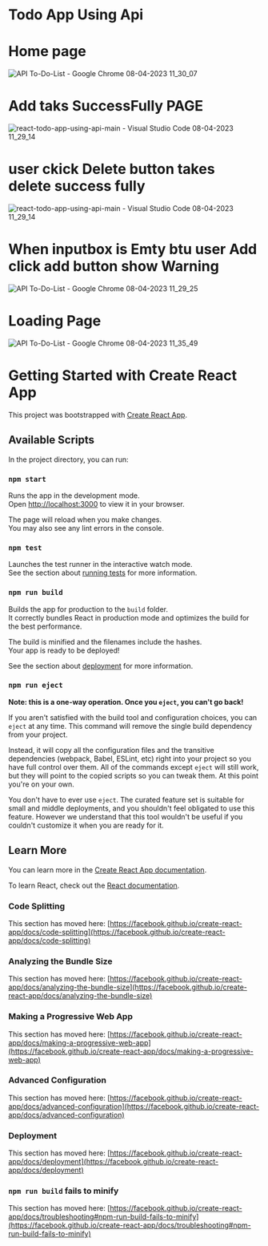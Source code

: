 # Todo App Using Api


# Home page 
![API To-Do-List - Google Chrome 08-04-2023 11_30_07](https://user-images.githubusercontent.com/120245077/230707359-1ac718a5-3ae9-4aa0-a7c8-0acc1f93602b.png)

# Add taks SuccessFully  PAGE
![react-todo-app-using-api-main - Visual Studio Code 08-04-2023 11_29_14](https://user-images.githubusercontent.com/120245077/230707383-3f1f4363-a226-44b0-83ed-85cf603f8650.png)

# user  ckick Delete button  takes delete success fully
![react-todo-app-using-api-main - Visual Studio Code 08-04-2023 11_29_14](https://user-images.githubusercontent.com/120245077/230707403-739bbd00-1c76-4691-a1bb-d6d4a2716c41.png)

# When inputbox is Emty  btu user Add click add button show  Warning 
![API To-Do-List - Google Chrome 08-04-2023 11_29_25](https://user-images.githubusercontent.com/120245077/230707416-deddb222-7be2-4f03-81f6-38d768b5caaa.png)


#  Loading Page 
![API To-Do-List - Google Chrome 08-04-2023 11_35_49](https://user-images.githubusercontent.com/120245077/230707467-62312339-7a28-4b0b-affd-97d838c9d29b.png)






# Getting Started with Create React App

This project was bootstrapped with [Create React App](https://github.com/facebook/create-react-app).

## Available Scripts

In the project directory, you can run:

### `npm start`

Runs the app in the development mode.\
Open [http://localhost:3000](http://localhost:3000) to view it in your browser.

The page will reload when you make changes.\
You may also see any lint errors in the console.

### `npm test`

Launches the test runner in the interactive watch mode.\
See the section about [running tests](https://facebook.github.io/create-react-app/docs/running-tests) for more information.

### `npm run build`

Builds the app for production to the `build` folder.\
It correctly bundles React in production mode and optimizes the build for the best performance.

The build is minified and the filenames include the hashes.\
Your app is ready to be deployed!

See the section about [deployment](https://facebook.github.io/create-react-app/docs/deployment) for more information.

### `npm run eject`

**Note: this is a one-way operation. Once you `eject`, you can't go back!**

If you aren't satisfied with the build tool and configuration choices, you can `eject` at any time. This command will remove the single build dependency from your project.

Instead, it will copy all the configuration files and the transitive dependencies (webpack, Babel, ESLint, etc) right into your project so you have full control over them. All of the commands except `eject` will still work, but they will point to the copied scripts so you can tweak them. At this point you're on your own.

You don't have to ever use `eject`. The curated feature set is suitable for small and middle deployments, and you shouldn't feel obligated to use this feature. However we understand that this tool wouldn't be useful if you couldn't customize it when you are ready for it.

## Learn More

You can learn more in the [Create React App documentation](https://facebook.github.io/create-react-app/docs/getting-started).

To learn React, check out the [React documentation](https://reactjs.org/).

### Code Splitting

This section has moved here: [https://facebook.github.io/create-react-app/docs/code-splitting](https://facebook.github.io/create-react-app/docs/code-splitting)

### Analyzing the Bundle Size

This section has moved here: [https://facebook.github.io/create-react-app/docs/analyzing-the-bundle-size](https://facebook.github.io/create-react-app/docs/analyzing-the-bundle-size)

### Making a Progressive Web App

This section has moved here: [https://facebook.github.io/create-react-app/docs/making-a-progressive-web-app](https://facebook.github.io/create-react-app/docs/making-a-progressive-web-app)

### Advanced Configuration

This section has moved here: [https://facebook.github.io/create-react-app/docs/advanced-configuration](https://facebook.github.io/create-react-app/docs/advanced-configuration)

### Deployment

This section has moved here: [https://facebook.github.io/create-react-app/docs/deployment](https://facebook.github.io/create-react-app/docs/deployment)

### `npm run build` fails to minify

This section has moved here: [https://facebook.github.io/create-react-app/docs/troubleshooting#npm-run-build-fails-to-minify](https://facebook.github.io/create-react-app/docs/troubleshooting#npm-run-build-fails-to-minify)
